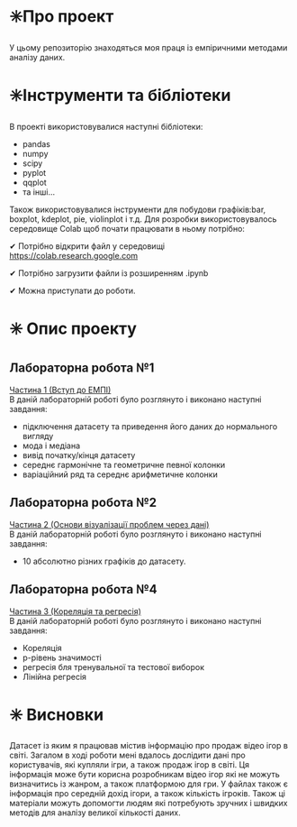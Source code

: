 # :eight_spoked_asterisk:Про проект
У цьому репозиторію знаходяться моя праця із емпіричними методами аналізу даних.
# :eight_spoked_asterisk:Інструменти та бібліотеки
В проекті використовувалися наступні бібліотеки:
* pandas
* numpy
* scipy
* pyplot
* qqplot
* та інші...

Також використовувалися інструменти для побудови графіків:bar, boxplot, kdeplot, pie, violinplot і т.д.
Для розробки використовувалось середовище Colab щоб почати працювати в ньому потрібно:

✔ Потрібно відкрити файл у середовищі https://colab.research.google.com

✔ Потрібно загрузити файли із розширенням .ipynb

✔ Можна приступати до роботи.

# :eight_spoked_asterisk: Опис проекту
##  Лабораторна робота №1
<a href="https://github.com/vovachuck/EMPI/blob/master/Lakusta_Volodymyr_lab_1.ipynb">Частина 1 (Вступ до ЕМПІ)</a><br>
В даній лабораторній роботі було розглянуто і виконано наступні завдання:
* підключення датасету та приведення його даних до нормального вигляду
* мода і медіана 
* вивід початку/кінця датасету
* середнє гармонічне та геометричне певної колонки
* варіаційний ряд та середнє арифметичне колонки

##  Лабораторна робота №2
<a href="https://github.com/vovachuck/EMPI/blob/master/Lakusta_Volodymyr_lab_2.ipynb">Частина 2 (Основи візуалізації проблем через дані)</a><br>
В даній лабораторній роботі було розглянуто і виконано наступні завдання:
* 10 абсолютно різних графіків до датасету.

##  Лабораторна робота №4
<a href="https://github.com/vovachuck/EMPI/blob/master/Lakusta_Volodymyr_lab_4.ipynb">Частина 3 (Кореляція та регресія)</a><br>
В даній лабораторній роботі було розглянуто і виконано наступні завдання:
* Кореляція
* p-рівень значимості 
* регресія бля тренувальної та тестової виборок
* Лінійна регресія

# :eight_spoked_asterisk: Висновки
Датасет із яким я працював містив інформацію про продаж відео ігор в світі.
Загалом в ході роботи мені вдалось дослідити дані про користувачів, які купляли ігри,
а також продаж ігор в світі. Ця інформація може бути корисна розробникам відео ігор які не можуть визначитись із жанром,
а також платформою для гри. У файлах також є інформація про середній дохід ігори, а також 
кількість ігроків. Також ці матеріали можуть допомогти людям які потребують зручних і швидких методів для аналізу
великої кількості даних.
